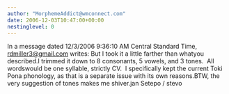 ```yaml
---
author: "MorphemeAddict@wmconnect.com"
date: 2006-12-03T10:47:00+00:00
nestinglevel: 0
---
```

In a message dated 12/3/2006 9:36:10 AM Central Standard Time, [rdmiller3@gmail.com](mailto://rdmiller3@gmail.com) writes:
But I took it a little farther than whatyou described.I trimmed it down to 8 consonants, 5 vowels, and 3 tones.  All wordswould be one syllable, strictly CV.  I specifically kept the current Toki Pona phonology, as that is a separate issue with its own reasons.BTW, the very suggestion of tones makes me shiver.jan Setepo / stevo
